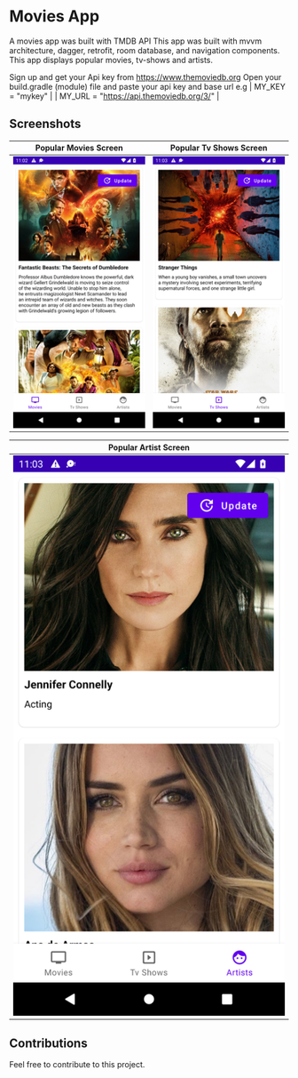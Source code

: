 # Movies App

A movies app was built with TMDB API
This app was built with mvvm architecture, dagger, retrofit, room database, and navigation components.
This app displays popular movies, tv-shows and artists.

Sign up and get your Api key from https://www.themoviedb.org
Open your build.gradle (module) file and paste your api key and base url e.g
| MY_KEY = "mykey" |
| MY_URL = "https://api.themoviedb.org/3/" |

## Screenshots

| Popular Movies Screen | Popular Tv Shows Screen | 
|    :---:     |     :---:      |  
| <img src="app/images/img.png" width="500">   | <img src="app/images/img_1.png" width="500">   |


| Popular Artist Screen | 
|    :---:     |     
| <img src="app/images/img_2.png" width="500">


## Contributions

Feel free to contribute to this project.